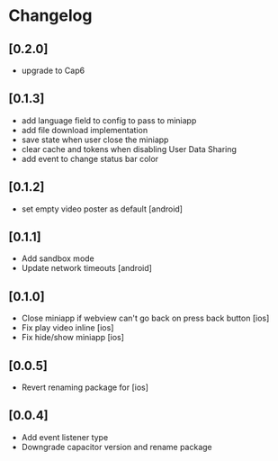 # Changelog
## [0.2.0]
- upgrade to Cap6

## [0.1.3]
- add language field to config to pass to miniapp
- add file download implementation
- save state when user close the miniapp
- clear cache and tokens when disabling User Data Sharing
- add event to change status bar color

## [0.1.2]
- set empty video poster as default [android]

## [0.1.1]
- Add sandbox mode
- Update network timeouts [android]

## [0.1.0]
- Close miniapp if webview can't go back on press back button [ios]
- Fix play video inline [ios]
- Fix hide/show miniapp [ios]

## [0.0.5]
- Revert renaming package for [ios]

## [0.0.4]
- Add event listener type
- Downgrade capacitor version and rename package
